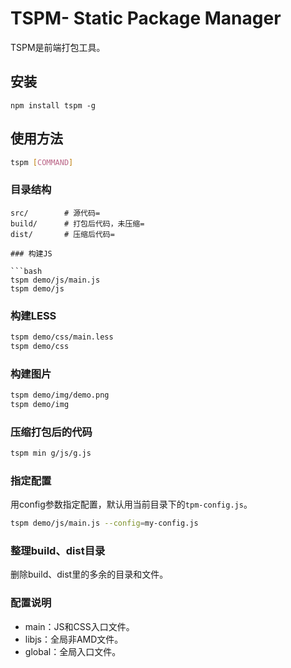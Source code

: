 TSPM- Static Package Manager
=================================================

TSPM是前端打包工具。

## 安装

```
npm install tspm -g
```

## 使用方法

```bash
tspm [COMMAND]
```

### 目录结构

```
src/		# 源代码=
build/		# 打包后代码，未压缩=
dist/		# 压缩后代码=

### 构建JS

```bash
tspm demo/js/main.js
tspm demo/js
```

### 构建LESS

```bash
tspm demo/css/main.less
tspm demo/css
```

### 构建图片

```bash
tspm demo/img/demo.png
tspm demo/img
```

### 压缩打包后的代码

```bash
tspm min g/js/g.js
```

### 指定配置
用config参数指定配置，默认用当前目录下的`tpm-config.js`。

```bash
tspm demo/js/main.js --config=my-config.js
```

### 整理build、dist目录

删除build、dist里的多余的目录和文件。

### 配置说明

* main：JS和CSS入口文件。
* libjs：全局非AMD文件。
* global：全局入口文件。
